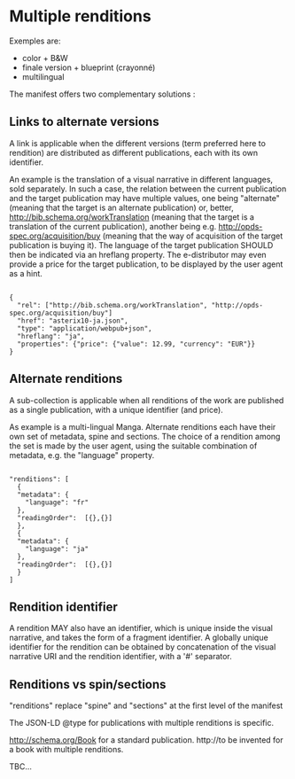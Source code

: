 # Multiple renditions

Exemples are:

* color + B&W
* finale version + blueprint (crayonné)
* multilingual

The manifest offers two complementary solutions :

## Links to alternate versions

A link is applicable when the different versions (term preferred here to rendition) are distributed as different publications, each with its own identifier. 

An example is the translation of a visual narrative in different languages, sold separately. In such a case, the relation between the current publication and the target publication may have multiple values, one being "alternate" (meaning that the target is an alternate publication) or, better, http://bib.schema.org/workTranslation (meaning that the target is a translation of the current publication), another being e.g. http://opds-spec.org/acquisition/buy (meaning that the way of acquisition of the target publication is buying it). The language of the target publication SHOULD then be indicated via an hreflang property. The e-distributor may even provide a price for the target publication, to be displayed by the user agent as a hint.  

```

{
  "rel": ["http://bib.schema.org/workTranslation", "http://opds-spec.org/acquisition/buy"]
  "href": "asterix10-ja.json",
  "type": "application/webpub+json",
  "hreflang": "ja",
  "properties": {"price": {"value": 12.99, "currency": "EUR"}}
}

```

## Alternate renditions

A sub-collection is applicable when all renditions of the work are published as a single publication, with a unique identifier (and price).

As example is a multi-lingual Manga. Alternate renditions each have their own set of metadata, spine and sections. The choice of a rendition among the set is made by the user agent, using the suitable combination of metadata, e.g. the "language" property.  

```

"renditions": [
  {
  "metadata": {
    "language": "fr"
  },
  "readingOrder":  [{},{}]
  },
  {
  "metadata": {
    "language": "ja"
  },
  "readingOrder":  [{},{}]
  }
]

```

## Rendition identifier

A rendition MAY also have an identifier, which is unique inside the visual narrative, and takes the form of a fragment identifier. A globally unique identifier for the rendition can be obtained by concatenation of the visual narrative URI and the rendition identifier, with a '#' separator.

## Renditions vs spin/sections

"renditions" replace "spine" and "sections" at the first level of the manifest

The JSON-LD @type for publications with multiple renditions is specific.

http://schema.org/Book for a standard publication.
http://to be invented for a book with multiple renditions.


TBC...
